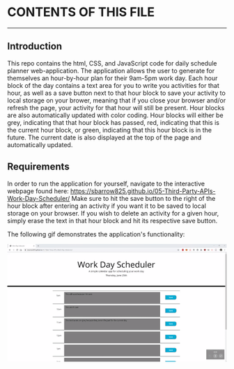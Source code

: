 # CONTENTS OF THIS FILE
---------------------

## Introduction

 This repo contains the html, CSS, and JavaScript code for daily schedule planner web-application. The application allows the user to
 generate for themselves an hour-by-hour plan for their 9am-5pm work day. Each hour block of the day contains a text area for you to
 write you activities for that hour, as well as a save button next to that hour block to save your activity to local storage on your
 brower, meaning that if you close your browser and/or refresh the page, your activity for that hour will still be present. Hour blocks
 are also automatically updated with color coding. Hour blocks will either be grey, indicating that that hour block has passed, red,
 indicating that this is the current hour block, or green, indicating that this hour block is in the future. The current date is also
 displayed at the top of the page and automatically updated.

## Requirements

 In order to run the application for yourself, navigate to the interactive webpage found here: https://sbarrow825.github.io/05-Third-Party-APIs-Work-Day-Scheduler/
 Make sure to hit the save button to the right of the hour block after entering an activity if you want it to be saved to local storage on your browser.
 If you wish to delete an activity for a given hour, simply erase the text in that hour block and hit its respective save button.

The following gif demonstrates the application's functionality:

![password generator demo](demonstrationGIF.gif)